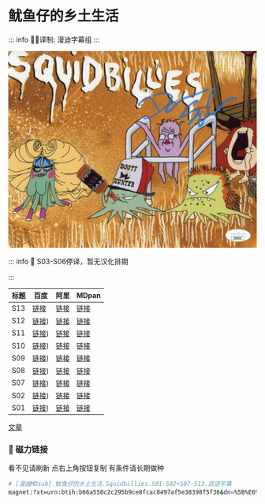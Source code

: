 # 鱿鱼仔的乡土生活

::: info
✍🏻译制: 漫迪字幕组
:::

![img022_f50a6080-88f9-4a3e-9c77-951f681160bd_1024x1024@2x.jpg](img022_f50a6080-88f9-4a3e-9c77-951f681160bd_1024x10242x.jpg)

::: info
🦑 S03-S06停译，暂无汉化排期

:::

| 标题 | 百度 | 阿里 | MDpan |
| --- | --- | --- | --- |
| S13 |[链接](https://pan.baidu.com/s/1qjSJLvK_I5sz6IHnlJlt4g?pwd=jypy?pwd=jypy) |[链接](https://www.aliyundrive.com/s/KUuXXVosDjm) |[链接](https://mdpan.tk/%E9%B1%BF%E9%B1%BC%E4%BB%94%E7%9A%84%E4%B9%A1%E5%9C%9F%E7%94%9F%E6%B4%BB) |
| S12 |[链接](https://pan.baidu.com/s/1sxuJFRIzpJrRxlH9NbvRQg（提取码：8s70)) |[链接](https://www.aliyundrive.com/s/KUuXXVosDjm) |[链接](https://mdpan.tk/%E9%B1%BF%E9%B1%BC%E4%BB%94%E7%9A%84%E4%B9%A1%E5%9C%9F%E7%94%9F%E6%B4%BB) |
| S11 |[链接](https://pan.baidu.com/s/1cwPdmcDrKhTXMpFhKftECQ（提取码：fi9c)) |[链接](https://www.aliyundrive.com/s/KUuXXVosDjm) |[链接](https://mdpan.tk/%E9%B1%BF%E9%B1%BC%E4%BB%94%E7%9A%84%E4%B9%A1%E5%9C%9F%E7%94%9F%E6%B4%BB) |
| S10 |[链接](https://pan.baidu.com/s/1iAC620awEiqNRVVafIUQ3Q（提取码：5vts)) |[链接](https://www.aliyundrive.com/s/KUuXXVosDjm) |[链接](https://mdpan.tk/%E9%B1%BF%E9%B1%BC%E4%BB%94%E7%9A%84%E4%B9%A1%E5%9C%9F%E7%94%9F%E6%B4%BB) |
| S09 |[链接](https://pan.baidu.com/s/12JawKncjfxzmklltVgG7NA（提取码：l0by)) |[链接](https://www.aliyundrive.com/s/KUuXXVosDjm) |[链接](https://mdpan.tk/%E9%B1%BF%E9%B1%BC%E4%BB%94%E7%9A%84%E4%B9%A1%E5%9C%9F%E7%94%9F%E6%B4%BB) |
| S08 |[链接](https://pan.baidu.com/s/1p_oKNyvHXyu8W3OF1sVt1g（提取码：f0u4)) |[链接](https://www.aliyundrive.com/s/KUuXXVosDjm) |[链接](https://mdpan.tk/%E9%B1%BF%E9%B1%BC%E4%BB%94%E7%9A%84%E4%B9%A1%E5%9C%9F%E7%94%9F%E6%B4%BB) |
| S07 |[链接](https://pan.baidu.com/s/1bpAZkhXFaciPYVE971n_Gw（提取码：bs7j)) |[链接](https://www.aliyundrive.com/s/KUuXXVosDjm) |[链接](https://mdpan.tk/%E9%B1%BF%E9%B1%BC%E4%BB%94%E7%9A%84%E4%B9%A1%E5%9C%9F%E7%94%9F%E6%B4%BB) |
| S02 |[链接](https://pan.baidu.com/s/1hBa4Nz_x9t8Q49ZYddWYoQ（提取码：q8bu)) |[链接](https://www.aliyundrive.com/s/KUuXXVosDjm) |[链接](https://mdpan.tk/%E9%B1%BF%E9%B1%BC%E4%BB%94%E7%9A%84%E4%B9%A1%E5%9C%9F%E7%94%9F%E6%B4%BB) |
| S01 |[链接](https://pan.baidu.com/s/19_TZUQtgikD-xYZEJIceMw（提取码：k8pn)) |[链接](https://www.aliyundrive.com/s/KUuXXVosDjm) |[链接](https://mdpan.tk/%E9%B1%BF%E9%B1%BC%E4%BB%94%E7%9A%84%E4%B9%A1%E5%9C%9F%E7%94%9F%E6%B4%BB) |

[文章](%E6%96%87%E7%AB%A0%2019f362ec56eb40c28662da34c6004a44.csv)

### 🧲 磁力链接

看不见请刷新 点右上角按钮复制 有条件请长期做种

```bash
# [漫迪MDsub].鱿鱼仔的乡土生活.Squidbillies.S01-S02+S07-S13.双语字幕
magnet:?xt=urn:btih:b66a550c2c295b9ce8fcac8497af5e38398f5f36&dn=%5B%E6%BC%AB%E8%BF%AAMDsub%5D.%E9%B1%BF%E9%B1%BC%E4%BB%94%E7%9A%84%E4%B9%A1%E5%9C%9F%E7%94%9F%E6%B4%BB.Squidbillies.S01-S02%2BS07-S13.%E5%8F%8C%E8%AF%AD%E5%AD%97%E5%B9%95&tr=udp://tracker.opentrackr.org:1337/announce&tr=udp://opentracker.i2p.rocks:6969/announce&tr=udp://open.demonii.com:1337/announce&tr=udp://tracker.openbittorrent.com:6969/announce&tr=http://tracker.openbittorrent.com:80/announce&tr=udp://open.stealth.si:80/announce&tr=udp://tracker.torrent.eu.org:451/announce&tr=udp://exodus.desync.com:6969/announce&tr=udp://explodie.org:6969/announce&tr=udp://uploads.gamecoast.net:6969/announce&tr=udp://tracker1.bt.moack.co.kr:80/announce&tr=udp://tracker.tiny-vps.com:6969/announce&tr=udp://tracker.therarbg.com:6969/announce&tr=udp://tracker.theoks.net:6969/announce&tr=udp://tracker.moeking.me:6969/announce&tr=udp://tracker.dump.cl:6969/announce&tr=udp://tracker.bittor.pw:1337/announce&tr=udp://tracker.4.babico.name.tr:3131/announce&tr=udp://thouvenin.cloud:6969/announce&tr=udp://sanincode.com:6969/announce
```